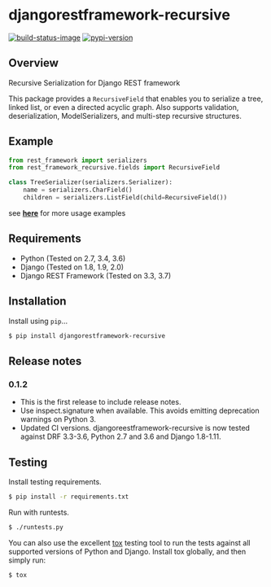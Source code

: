 # djangorestframework-recursive

[![build-status-image]][travis]
[![pypi-version]][pypi]

## Overview

Recursive Serialization for Django REST framework

This package provides a `RecursiveField` that enables you to serialize a tree,
linked list, or even a directed acyclic graph. Also supports validation,
deserialization, ModelSerializers, and multi-step recursive structures.


## Example

```python
from rest_framework import serializers
from rest_framework_recursive.fields import RecursiveField

class TreeSerializer(serializers.Serializer):
    name = serializers.CharField()
    children = serializers.ListField(child=RecursiveField())
```

see [**here**][tests] for more usage examples


## Requirements

* Python (Tested on 2.7, 3.4, 3.6)
* Django (Tested on 1.8, 1.9, 2.0)
* Django REST Framework (Tested on 3.3, 3.7)


## Installation

Install using `pip`...

```bash
$ pip install djangorestframework-recursive
```

## Release notes

### 0.1.2
* This is the first release to include release notes.
* Use inspect.signature when available. This avoids emitting deprecation warnings on Python 3.
* Updated CI versions. djangoreestframework-recursive is now tested against DRF
  3.3-3.6, Python 2.7 and 3.6 and Django 1.8-1.11.

## Testing

Install testing requirements.

```bash
$ pip install -r requirements.txt
```

Run with runtests.

```bash
$ ./runtests.py
```

You can also use the excellent [tox](http://tox.readthedocs.org/en/latest/) testing tool to run the tests against all supported versions of Python and Django. Install tox globally, and then simply run:

```bash
$ tox
```


[build-status-image]: https://secure.travis-ci.org/heywbj/django-rest-framework-recursive.png?branch=master
[travis]: http://travis-ci.org/heywbj/django-rest-framework-recursive?branch=master
[pypi-version]: https://img.shields.io/pypi/v/djangorestframework-recursive.svg
[pypi]: https://pypi.python.org/pypi/djangorestframework-recursive
[tests]: https://github.com/heywbj/django-rest-framework-recursive/blob/master/tests/test_recursive.py

